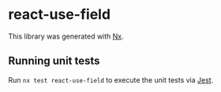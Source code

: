 # react-use-field

This library was generated with [Nx](https://nx.dev).

## Running unit tests

Run `nx test react-use-field` to execute the unit tests via [Jest](https://jestjs.io).
